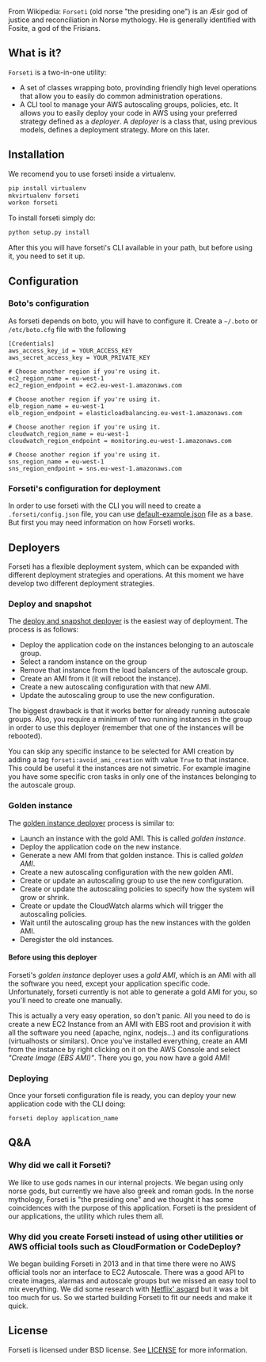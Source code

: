 From Wikipedia: `Forseti` (old norse "the presiding one") is an Æsir god of justice and reconciliation in Norse mythology. He is generally identified with Fosite, a god of the Frisians.

## What is it?

`Forseti` is a two-in-one utility:

* A set of classes wrapping boto, provinding friendly high level operations that allow you to easily do common administration operations.
* A CLI tool to manage your AWS autoscaling groups, policies, etc. It allows you to easily deploy your code in AWS using your preferred strategy defined as a _deployer_. A _deployer_ is a class that, using previous models, defines a deployment strategy. More on this later.

## Installation

We recomend you to use forseti inside a virtualenv.

```bash
pip install virtualenv
mkvirtualenv forseti
workon forseti
```

To install forseti simply do:

```bash
python setup.py install
```

After this you will have forseti's CLI available in your path, but before using it, you need to set it up.

## Configuration

### Boto's configuration

As forseti depends on boto, you will have to configure it. Create a `~/.boto` or `/etc/boto.cfg` file with the following

```
[Credentials]
aws_access_key_id = YOUR_ACCESS_KEY
aws_secret_access_key = YOUR_PRIVATE_KEY

# Choose another region if you're using it.
ec2_region_name = eu-west-1
ec2_region_endpoint = ec2.eu-west-1.amazonaws.com

# Choose another region if you're using it.
elb_region_name = eu-west-1
elb_region_endpoint = elasticloadbalancing.eu-west-1.amazonaws.com

# Choose another region if you're using it.
cloudwatch_region_name = eu-west-1
cloudwatch_region_endpoint = monitoring.eu-west-1.amazonaws.com

# Choose another region if you're using it.
sns_region_name = eu-west-1
sns_region_endpoint = sns.eu-west-1.amazonaws.com
```

### Forseti's configuration for deployment

In order to use forsetì with the CLI you will need to create a `.forseti/config.json` file, you can use [default-example.json](forseti/deployers/default-example.json) file as a base. But first you may need information on how Forseti works.

## Deployers

Forseti has a flexible deployment system, which can be expanded with different deployment strategies and operations. At this moment we have develop two different deployment strategies.

### Deploy and snapshot

The [deploy and snapshot deployer](forseti/deployers/golden_instance.py) is the easiest way of deployment. The process is as follows:

- Deploy the application code on the instances belonging to an autoscale group.
- Select a random instance on the group
- Remove that instance from the load balancers of the autoscale group.
- Create an AMI from it (it will reboot the instance).
- Create a new autoscaling configuration with that new AMI.
- Update the autoscaling group to use the new configuration.

The biggest drawback is that it works better for already running autoscale groups. Also, you require a minimum of two running instances in the group in order to use this deployer (remember that one of the instances will be rebooted).

You can skip any specific instance to be selected for AMI creation by adding a tag `forseti:avoid_ami_creation` with value `True` to that instance. This could be useful it the instances are not simetric. For example imagine you have some specific cron tasks in only one of the instances belonging to the autoscale group.

### Golden instance

The [golden instance deployer](forserti/deployers/golden_instance.py) process is similar to:

- Launch an instance with the gold AMI. This is called _golden instance_.
- Deploy the application code on the new instance.
- Generate a new AMI from that golden instance. This is called _golden AMI_.
- Create a new autoscaling configuration with the new golden AMI.
- Create or update an autoscaling group to use the new configuration.
- Create or update the autoscaling policies to specify how the system will grow or shrink.
- Create or update the CloudWatch alarms which will trigger the autoscaling policies.
- Wait until the autoscaling group has the new instances with the golden AMI.
- Deregister the old instances.

#### Before using this deployer

Forseti's _golden instance_ deployer uses a _gold AMI_, which is an AMI with all the software you need, except your application specific code. Unfortunately, forseti currently is not able to generate a gold AMI for you, so you'll need to create one manually.

This is actually a very easy operation, so don't panic. All you need to do is create a new EC2 Instance from an AMI with EBS root and provision it with all the software you need (apache, nginx, nodejs...) and its configurations (virtualhosts or similars). Once you've installed everything, create an AMI from the instance by right clicking on it on the AWS Console and select _"Create Image (EBS AMI)"_. There you go, you now have a gold AMI!

### Deploying

Once your forseti configuration file is ready, you can deploy your new application code with the CLI doing:

```
forseti deploy application_name
```

## Q&A

### Why did we call it Forseti?

We like to use gods names in our internal projects. We began using only norse gods, but currently we have also greek and roman gods. In the norse mythology, Forseti is "the presiding one" and we thought it has some coincidences with the purpose of this application. Forseti is the president of our applications, the utility which rules them all.

### Why did you create Forseti instead of using other utilities or AWS official tools such as CloudFormation or CodeDeploy?

We began building Forseti in 2013 and in that time there were no AWS official tools nor an interface to EC2 Autoscale. There was a good API to create images, alarmas and autoscale groups but we missed an easy tool to mix everything. We did some research with [Netflix' asgard](https://github.com/Netflix/asgard) but it was a bit too much for us. So we started building Forseti to fit our needs and make it quick.

## License

Forseti is licensed under BSD license. See [LICENSE](LICENSE) for more information.
